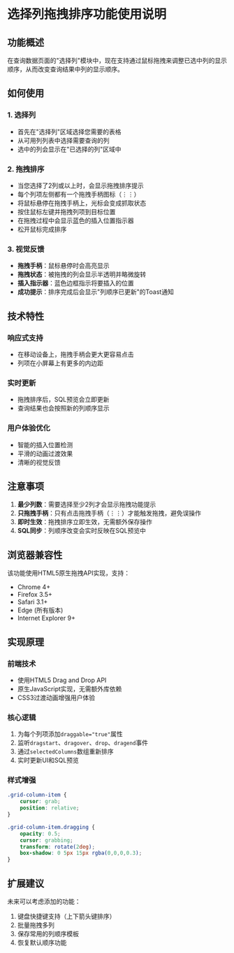 # 选择列拖拽排序功能使用说明

## 功能概述

在查询数据页面的"选择列"模块中，现在支持通过鼠标拖拽来调整已选中列的显示顺序，从而改变查询结果中列的显示顺序。

## 如何使用

### 1. 选择列

- 首先在"选择列"区域选择您需要的表格
- 从可用列列表中选择需要查询的列
- 选中的列会显示在"已选择的列"区域中

### 2. 拖拽排序

- 当您选择了2列或以上时，会显示拖拽排序提示
- 每个列项左侧都有一个拖拽手柄图标（⋮⋮）
- 将鼠标悬停在拖拽手柄上，光标会变成抓取状态
- 按住鼠标左键并拖拽列项到目标位置
- 在拖拽过程中会显示蓝色的插入位置指示器
- 松开鼠标完成排序

### 3. 视觉反馈

- **拖拽手柄**：鼠标悬停时会高亮显示
- **拖拽状态**：被拖拽的列会显示半透明并略微旋转
- **插入指示器**：蓝色边框指示将要插入的位置
- **成功提示**：排序完成后会显示"列顺序已更新"的Toast通知

## 技术特性

### 响应式支持

- 在移动设备上，拖拽手柄会更大更容易点击
- 列项在小屏幕上有更多的内边距

### 实时更新

- 拖拽排序后，SQL预览会立即更新
- 查询结果也会按照新的列顺序显示

### 用户体验优化

- 智能的插入位置检测
- 平滑的动画过渡效果
- 清晰的视觉反馈

## 注意事项

1. **最少列数**：需要选择至少2列才会显示拖拽功能提示
2. **只拖拽手柄**：只有点击拖拽手柄（⋮⋮）才能触发拖拽，避免误操作
3. **即时生效**：拖拽排序立即生效，无需额外保存操作
4. **SQL同步**：列顺序改变会实时反映在SQL预览中

## 浏览器兼容性

该功能使用HTML5原生拖拽API实现，支持：

- Chrome 4+
- Firefox 3.5+
- Safari 3.1+
- Edge (所有版本)
- Internet Explorer 9+

## 实现原理

### 前端技术

- 使用HTML5 Drag and Drop API
- 原生JavaScript实现，无需额外库依赖
- CSS3过渡动画增强用户体验

### 核心逻辑

1. 为每个列项添加`draggable="true"`属性
2. 监听`dragstart`、`dragover`、`drop`、`dragend`事件
3. 通过`selectedColumns`数组重新排序
4. 实时更新UI和SQL预览

### 样式增强

```css
.grid-column-item {
    cursor: grab;
    position: relative;
}

.grid-column-item.dragging {
    opacity: 0.5;
    cursor: grabbing;
    transform: rotate(2deg);
    box-shadow: 0 5px 15px rgba(0,0,0,0.3);
}
```

## 扩展建议

未来可以考虑添加的功能：

1. 键盘快捷键支持（上下箭头键排序）
2. 批量拖拽多列
3. 保存常用的列顺序模板
4. 恢复默认顺序功能
